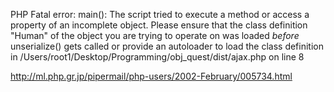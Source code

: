 PHP Fatal error: main(): The script tried to execute a method or access a property of an incomplete object. Please ensure that the class definition &quot;Human&quot; of the object you are trying to operate on was loaded _before_ unserialize() gets called or provide an autoloader to load the class definition in /Users/root1/Desktop/Programming/obj_quest/dist/ajax.php on line 8

http://ml.php.gr.jp/pipermail/php-users/2002-February/005734.html
